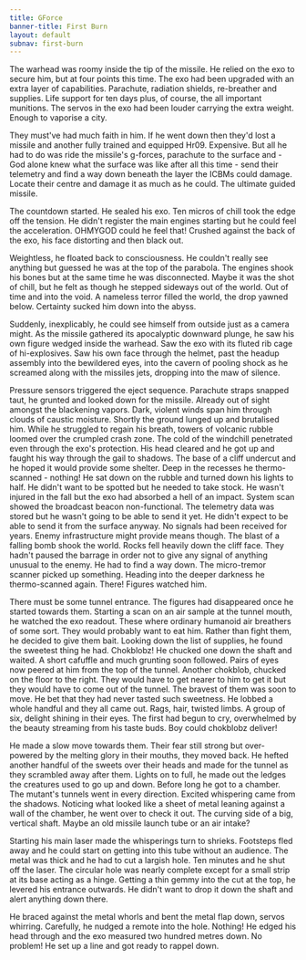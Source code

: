 ```yaml
---
title: GForce
banner-title: First Burn
layout: default
subnav: first-burn
---
```


The warhead was roomy inside the tip of the missile. He relied on the exo to
secure him, but at four points this time. The exo had been upgraded with an
extra layer of capabilities. Parachute, radiation shields, re-breather and
supplies. Life support for ten days plus, of course, the all important
munitions. The servos in the exo had been louder carrying the extra weight.
Enough to vaporise a city.

They must've had much faith in him. If he went down then they'd lost a missile
and another fully trained and equipped Hr09. Expensive. But all he had to do
was ride the missile's g-forces, parachute to the surface and - God alone knew
what the surface was like after all this time - send their telemetry and find a
way down beneath the layer the ICBMs could damage. Locate their centre and
damage it as much as he could. The ultimate guided missile.

The countdown started. He sealed his exo. Ten micros of chill took the edge off
the tension. He didn't register the main engines starting but he could feel the
acceleration. OHMYGOD could he feel that! Crushed against the back of the exo,
his face distorting and then black out.

Weightless, he floated back to consciousness. He couldn't really see anything
but guessed he was at the top of the parabola. The engines shook his bones but
at the same time he was disconnected. Maybe it was the shot of chill, but he
felt as though he stepped sideways out of the world. Out of time and into the
void. A nameless terror filled the world, the drop yawned below. Certainty
sucked him down into the abyss.

Suddenly, inexplicably, he could see himself from outside just as a camera
might. As the missile gathered its apocalyptic downward plunge, he saw his own
figure wedged inside the warhead. Saw the exo with its fluted rib cage of
hi-explosives. Saw his own face through the helmet, past the headup assembly
into the bewildered eyes, into the cavern of pooling shock as he screamed along
with the missiles jets, dropping into the maw of silence.

Pressure sensors triggered the eject sequence. Parachute straps snapped taut,
he grunted and looked down for the missile. Already out of sight amongst the
blackening vapors. Dark, violent winds span him through clouds of caustic
moisture. Shortly the ground lunged up and brutalised him. While he struggled
to regain his breath, towers of volcanic rubble loomed over the crumpled crash
zone. The cold of the windchill penetrated even through the exo's protection.
His head cleared and he got up and faught his way through the gail to shadows.
The base of a cliff undercut and he hoped it would provide some shelter. Deep
in the recesses he thermo-scanned - nothing! He sat down on the rubble and
turned down his lights to half. He didn't want to be spotted but he needed to
take stock. He wasn't injured in the fall but the exo had absorbed a hell of an
impact. System scan showed the broadcast beacon non-functional. The telemetry
data was stored but he wasn't going to be able to send it yet. He didn't expect
to be able to send it from the surface anyway. No signals had been received for
years. Enemy infrastructure might provide means though. The blast of a falling
bomb shook the world. Rocks fell heavily down the cliff face. They hadn't
paused the barrage in order not to give any signal of anything unusual to the
enemy. He had to find a way down. The micro-tremor scanner picked up something.
Heading into the deeper darkness he thermo-scanned again. There! Figures
watched him.

There must be some tunnel entrance. The figures had disappeared once he started
towards them. Starting a scan on an air sample at the tunnel mouth, he watched
the exo readout. These where ordinary humanoid air breathers of some sort. They
would probably want to eat him. Rather than fight them, he decided to give them
bait. Looking down the list of supplies, he found the sweetest thing he had.
Chokblobz! He chucked one down the shaft and waited. A short cafuffle and much
grunting soon followed. Pairs of eyes now peered at him from the top of the
tunnel. Another chokblob, chucked on the floor to the right. They would have to
get nearer to him to get it but they would have to come out of the tunnel. The
bravest of them was soon to move. He bet that they had never tasted such
sweetness. He lobbed a whole handful and they all came out. Rags, hair, twisted
limbs. A group of six, delight shining in their eyes. The first had begun to
cry, overwhelmed by the beauty streaming from his taste buds. Boy could
chokblobz deliver!

He made a slow move towards them. Their fear still strong but over-powered by
the melting glory in their mouths, they moved back. He hefted another handful
of the sweets over their heads and made for the tunnel as they scrambled away
after them. Lights on to full, he made out the ledges the creatures used to go
up and down. Before long he got to a chamber. The mutant's tunnels went in
every direction. Excited whispering came from the shadows. Noticing what looked
like a sheet of metal leaning against a wall of the chamber, he went over to
check it out. The curving side of a big, vertical shaft. Maybe an old missile
launch tube or an air intake?

Starting his main laser made the whisperings turn to shrieks. Footsteps fled
away and he could start on getting into this tube without an audience. The
metal was thick and he had to cut a largish hole. Ten minutes and he shut off
the laser. The circular hole was nearly complete except for a small strip at
its base acting as a hinge. Getting a thin gemmy into the cut at the top, he
levered his entrance outwards. He didn't want to drop it down the shaft and
alert anything down there.

He braced against the metal whorls and bent the metal flap down, servos
whirring. Carefully, he nudged a remote into the hole. Nothing! He edged his
head through and the exo measured two hundred metres down. No problem! He set
up a line and got ready to rappel down.

